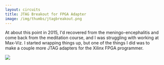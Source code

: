 ```yaml
---
layout: circuits
title: JTAG Breakout for FPGA Adapter
image: /img/thumbs/jtagbreakout.png
---
```


At about this point in 2015, I'd recovered from the meningo-encephalitis and come back from the meditation course, and I was struggling with working at Max-Viz. I started wrapping things up, but one of the things I did was to make a couple more JTAG adapters for the Xilinx FPGA programmer.

<img src="/img/circuits/jtag-breakout.png">
